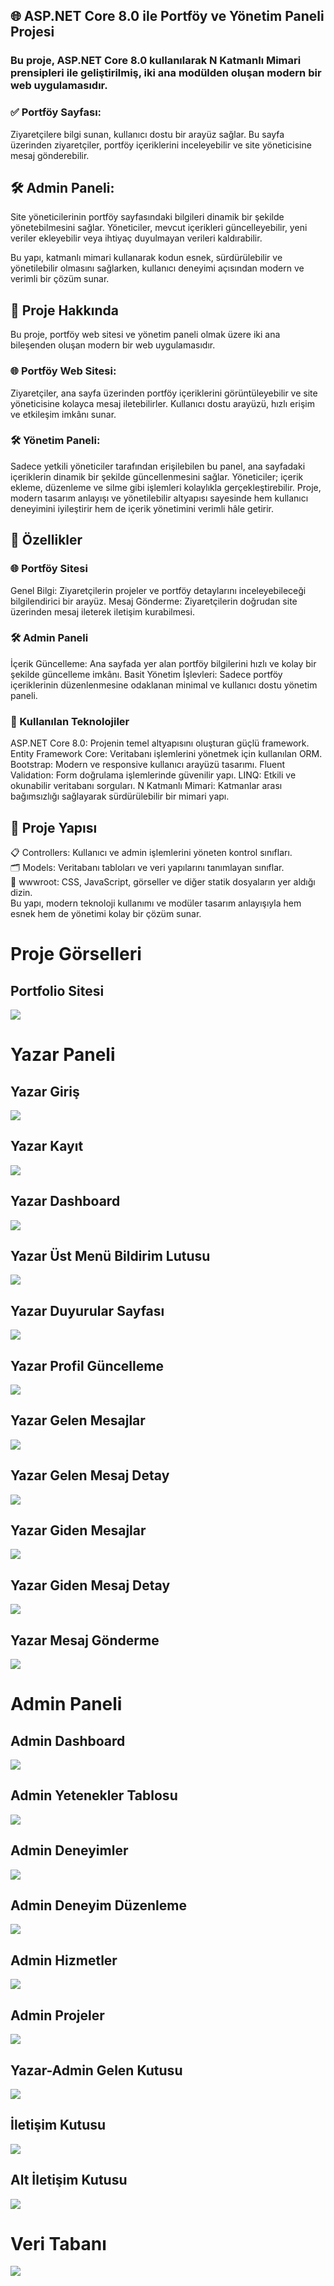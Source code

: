## 🌐 ASP.NET Core 8.0 ile Portföy ve Yönetim Paneli Projesi
### Bu proje, ASP.NET Core 8.0 kullanılarak N Katmanlı Mimari prensipleri ile geliştirilmiş, iki ana modülden oluşan modern bir web uygulamasıdır.

### ✅ Portföy Sayfası:
Ziyaretçilere bilgi sunan, kullanıcı dostu bir arayüz sağlar. Bu sayfa üzerinden ziyaretçiler, portföy içeriklerini inceleyebilir ve site yöneticisine mesaj gönderebilir.

## 🛠️ Admin Paneli:
Site yöneticilerinin portföy sayfasındaki bilgileri dinamik bir şekilde yönetebilmesini sağlar. Yöneticiler, mevcut içerikleri güncelleyebilir, yeni veriler ekleyebilir veya ihtiyaç duyulmayan verileri kaldırabilir.

Bu yapı, katmanlı mimari kullanarak kodun esnek, sürdürülebilir ve yönetilebilir olmasını sağlarken, kullanıcı deneyimi açısından modern ve verimli bir çözüm sunar.
## 📌 Proje Hakkında
Bu proje, portföy web sitesi ve yönetim paneli olmak üzere iki ana bileşenden oluşan modern bir web uygulamasıdır.

### 🌐 Portföy Web Sitesi:
Ziyaretçiler, ana sayfa üzerinden portföy içeriklerini görüntüleyebilir ve site yöneticisine kolayca mesaj iletebilirler. Kullanıcı dostu arayüzü, hızlı erişim ve etkileşim imkânı sunar.

### 🛠️ Yönetim Paneli:
Sadece yetkili yöneticiler tarafından erişilebilen bu panel, ana sayfadaki içeriklerin dinamik bir şekilde güncellenmesini sağlar. Yöneticiler; içerik ekleme, düzenleme ve silme gibi işlemleri kolaylıkla gerçekleştirebilir.
Proje, modern tasarım anlayışı ve yönetilebilir altyapısı sayesinde hem kullanıcı deneyimini iyileştirir hem de içerik yönetimini verimli hâle getirir.
## 🎯 Özellikler
### 🌐 Portföy Sitesi
Genel Bilgi: Ziyaretçilerin projeler ve portföy detaylarını inceleyebileceği bilgilendirici bir arayüz.
Mesaj Gönderme: Ziyaretçilerin doğrudan site üzerinden mesaj ileterek iletişim kurabilmesi.
### 🛠️ Admin Paneli
İçerik Güncelleme: Ana sayfada yer alan portföy bilgilerini hızlı ve kolay bir şekilde güncelleme imkânı.
Basit Yönetim İşlevleri: Sadece portföy içeriklerinin düzenlenmesine odaklanan minimal ve kullanıcı dostu yönetim paneli.
### 🚀 Kullanılan Teknolojiler
ASP.NET Core 8.0: Projenin temel altyapısını oluşturan güçlü framework.
Entity Framework Core: Veritabanı işlemlerini yönetmek için kullanılan ORM.
Bootstrap: Modern ve responsive kullanıcı arayüzü tasarımı.
Fluent Validation: Form doğrulama işlemlerinde güvenilir yapı.
LINQ: Etkili ve okunabilir veritabanı sorguları.
N Katmanlı Mimari: Katmanlar arası bağımsızlığı sağlayarak sürdürülebilir bir mimari yapı.
## 📂 Proje Yapısı
📋 Controllers: Kullanıcı ve admin işlemlerini yöneten kontrol sınıfları.<br>
🗂️ Models: Veritabanı tabloları ve veri yapılarını tanımlayan sınıflar.<br>
📁 wwwroot: CSS, JavaScript, görseller ve diğer statik dosyaların yer aldığı dizin.<br>
Bu yapı, modern teknoloji kullanımı ve modüler tasarım anlayışıyla hem esnek hem de yönetimi kolay bir çözüm sunar.

# Proje Görselleri
## Portfolio Sitesi
![](https://github.com/berkiskitoglu/Core_Proje/blob/master/image/anasayfa.png)
# Yazar Paneli
## Yazar Giriş
![](https://github.com/berkiskitoglu/Core_Proje/blob/master/image/2.png)
## Yazar Kayıt
![](https://github.com/berkiskitoglu/Core_Proje/blob/master/image/3.png)
## Yazar Dashboard
![](https://github.com/berkiskitoglu/Core_Proje/blob/master/image/4.png)
## Yazar Üst Menü Bildirim Lutusu
![](https://github.com/berkiskitoglu/Core_Proje/blob/master/image/5.png)
## Yazar Duyurular Sayfası
![](https://github.com/berkiskitoglu/Core_Proje/blob/master/image/6.png)
## Yazar Profil Güncelleme
![](https://github.com/berkiskitoglu/Core_Proje/blob/master/image/7.png)
## Yazar Gelen Mesajlar
![](https://github.com/berkiskitoglu/Core_Proje/blob/master/image/8.png)
## Yazar Gelen Mesaj Detay
![](https://github.com/berkiskitoglu/Core_Proje/blob/master/image/9.png)
## Yazar Giden Mesajlar
![](https://github.com/berkiskitoglu/Core_Proje/blob/master/image/10.png)
## Yazar Giden Mesaj Detay
![](https://github.com/berkiskitoglu/Core_Proje/blob/master/image/11.png)
## Yazar Mesaj Gönderme
![](https://github.com/berkiskitoglu/Core_Proje/blob/master/image/12.png)
# Admin Paneli
## Admin Dashboard
![](https://github.com/berkiskitoglu/Core_Proje/blob/master/image/admin1.png)
## Admin Yetenekler Tablosu
![](https://github.com/berkiskitoglu/Core_Proje/blob/master/image/admin2.png)
## Admin Deneyimler
![](https://github.com/berkiskitoglu/Core_Proje/blob/master/image/admin3.png)
## Admin Deneyim Düzenleme
![](https://github.com/berkiskitoglu/Core_Proje/blob/master/image/admin8.png)
## Admin Hizmetler
![](https://github.com/berkiskitoglu/Core_Proje/blob/master/image/admin4.png)
## Admin Projeler
![](https://github.com/berkiskitoglu/Core_Proje/blob/master/image/admin5.png)
## Yazar-Admin Gelen Kutusu
![](https://github.com/berkiskitoglu/Core_Proje/blob/master/image/admin6.png)
## İletişim Kutusu
![](https://github.com/berkiskitoglu/Core_Proje/blob/master/image/admin7.png)
## Alt İletişim Kutusu
![](https://github.com/berkiskitoglu/Core_Proje/blob/master/image/admin9.png)
# Veri Tabanı
![](https://github.com/berkiskitoglu/Core_Proje/blob/master/image/database.png)


